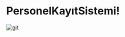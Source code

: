 # PersonelKayıtSistemi!

![git](https://user-images.githubusercontent.com/104231936/231014640-5c648efc-b386-4e78-93a2-0a1d540d48d3.JPG)
